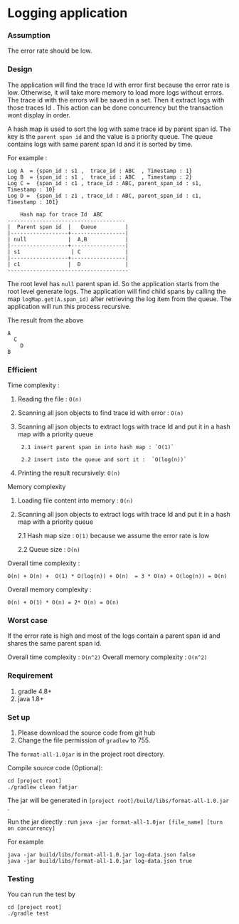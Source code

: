 # Logging application


### Assumption
The error rate should be low. 

### Design

The application will find the trace Id with error first because the error rate is low. Otherwise, it will take more memory to load more logs without errors.
The trace id with the errors will be saved in a set. Then it extract logs with those traces Id . This action can be done concurrency but
the transaction wont display in order.  

A hash map is used to sort the log with same trace id by parent span id. The key is the `parent span id` and the value 
is a priority queue. The queue contains logs with same parent span Id and it is sorted by time. 


For example : 
```
Log A  = {span_id : s1 ,  trace_id : ABC  , Timestamp : 1}
Log B  = {span_id : s1 ,  trace_id : ABC  , Timestamp : 2}
Log C =  {span_id : c1 , trace_id : ABC, parent_span_id : s1, Timestamp : 10}
Log D =  {span_id : z1 , trace_id : ABC, parent_span_id : c1, Timestamp : 101}
```

        Hash map for trace Id  ABC
    -------------------------------------
    |  Parent span id  |   Queue         |
    |------------------+-----------------|
    | null             |  A,B            |
    |------------------+-----------------|
    | s1                | C              |
    |------------------+-----------------|
    | c1               |  D              |
    --------------------------------------

The root level has `null` parent span id. So the application starts from the root level generate logs.
The application will find child spans by calling the map `logMap.get(A.span_id)` after retrieving the log item
from the queue. The application will run this process recursive.

The result from the above

```
A
  C
    D
B
```

### Efficient



Time complexity : 

1. Reading the file : `O(n)`
1. Scanning all json objects to find trace id with error : `O(n)`
2. Scanning all json objects to extract logs with trace Id and put it in a hash map with a priority queue
        
        2.1 insert parent span in into hash map : `O(1)`
        
        2.2 insert into the queue and sort it :  `O(log(n))`
        
3. Printing the result recursively: `O(n)`



Memory complexity

1. Loading file content into memory : `O(n)`
2. Scanning all json objects to extract logs with trace Id and put it in a hash map with a priority queue

    2.1 Hash map size  : `O(1)` because we assume the error rate is low
    
    2.2 Queue size : `O(n)`


Overall time complexity : 

`O(n) + O(n) +  O(1) * O(log(n)) + O(n)  = 3 * O(n) + O(log(n)) = O(n)` 

Overall memory complexity :

`O(n) + O(1) * O(n) = 2* O(n) = O(n)` 


### Worst case
If the error rate is high and most of the logs contain a parent span id and shares the same parent span id.
 

Overall time complexity : `O(n^2)`
Overall memory complexity : `O(n^2)`

### Requirement 
1. gradle 4.8+
2. java 1.8+


### Set up

1. Please download the source code from git hub
2. Change the file permission of `gradlew`  to 755.

The `format-all-1.0jar` is in the project root directory.

Compile source code (Optional):

```
cd [project root]
./gradlew clean fatjar 
```

The jar will be generated in `[project root]/build/libs/format-all-1.0.jar` .


Run the jar directly :
run `java -jar format-all-1.0jar [file_name] [turn on concurrency]` 

For example

```
java -jar build/libs/format-all-1.0.jar log-data.json false
java -jar build/libs/format-all-1.0.jar log-data.json true 
```

### Testing
You can run the test by
```
cd [project root]
./gradle test
```
